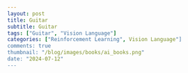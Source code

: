 ```yaml
---
layout: post
title: Guitar
subtitle: Guitar
tags: ["Guitar", "Vision Language"]
categories: ["Reinforcement Learning", Vision Language"]
comments: true
thumbnail: "/blog/images/books/ai_books.png"
date: "2024-07-12"
---
```




